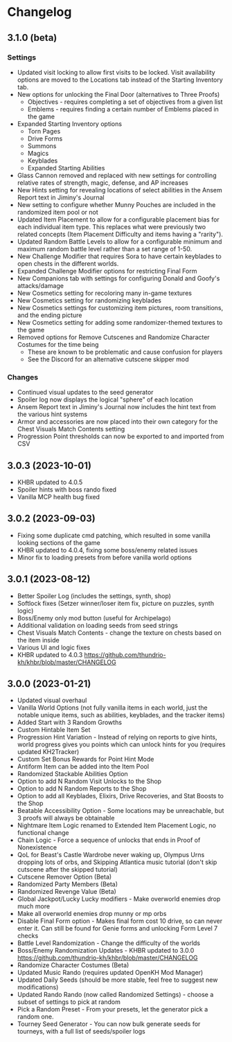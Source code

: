 # Changelog

## 3.1.0 (beta)

### Settings

* Updated visit locking to allow first visits to be locked. Visit availability options are moved to the Locations tab
  instead of the Starting Inventory tab.
* New options for unlocking the Final Door (alternatives to Three Proofs)
  * Objectives - requires completing a set of objectives from a given list
  * Emblems - requires finding a certain number of Emblems placed in the game
* Expanded Starting Inventory options
  * Torn Pages
  * Drive Forms
  * Summons
  * Magics
  * Keyblades
  * Expanded Starting Abilities
* Glass Cannon removed and replaced with new settings for controlling relative rates of strength, magic, defense, and
  AP increases
* New Hints setting for revealing locations of select abilities in the Ansem Report text in Jiminy's Journal
* New setting to configure whether Munny Pouches are included in the randomized item pool or not
* Updated Item Placement to allow for a configurable placement bias for each individual item type. This replaces what
  were previously two related concepts (Item Placement Difficulty and items having a "rarity").
* Updated Random Battle Levels to allow for a configurable minimum and maximum random battle level rather than a set
  range of 1-50.
* New Challenge Modifier that requires Sora to have certain keyblades to open chests in the different worlds.
* Expanded Challenge Modifier options for restricting Final Form
* New Companions tab with settings for configuring Donald and Goofy's attacks/damage
* New Cosmetics setting for recoloring many in-game textures
* New Cosmetics setting for randomizing keyblades
* New Cosmetics settings for customizing item pictures, room transitions, and the ending picture
* New Cosmetics setting for adding some randomizer-themed textures to the game
* Removed options for Remove Cutscenes and Randomize Character Costumes for the time being
  * These are known to be problematic and cause confusion for players
  * See the Discord for an alternative cutscene skipper mod

### Changes

* Continued visual updates to the seed generator
* Spoiler log now displays the logical "sphere" of each location
* Ansem Report text in Jiminy's Journal now includes the hint text from the various hint systems
* Armor and accessories are now placed into their own category for the Chest Visuals Match Contents setting
* Progression Point thresholds can now be exported to and imported from CSV

## 3.0.3 (2023-10-01)

* KHBR updated to 4.0.5
* Spoiler hints with boss rando fixed
* Vanilla MCP health bug fixed

## 3.0.2 (2023-09-03)

* Fixing some duplicate cmd patching, which resulted in some vanilla looking sections of the game
* KHBR updated to 4.0.4, fixing some boss/enemy related issues
* Minor fix to loading presets from before vanilla world options

## 3.0.1 (2023-08-12)

* Better Spoiler Log (includes the settings, synth, shop)
* Softlock fixes (Setzer winner/loser item fix, picture on puzzles, synth logic)
* Boss/Enemy only mod button (useful for Archipelago)
* Additional validation on loading seeds from seed strings
* Chest Visuals Match Contents - change the texture on chests based on the item inside
* Various UI and logic fixes
* KHBR updated to 4.0.3 https://github.com/thundrio-kh/khbr/blob/master/CHANGELOG

## 3.0.0 (2023-01-21)

* Updated visual overhaul
* Vanilla World Options (not fully vanilla items in each world, just the notable unique items, such as abilities, keyblades, and the tracker items)
* Added Start with 3 Random Growths
* Custom Hintable Item Set
* Progression Hint Variation - Instead of relying on reports to give hints, world progress gives you points which can unlock hints for you (requires updated KH2Tracker)
* Custom Set Bonus Rewards for Point Hint Mode
* Antiform Item can be added into the Item Pool
* Randomized Stackable Abilities Option
* Option to add N Random Visit Unlocks to the Shop
* Option to add N Random Reports to the Shop
* Option to add all Keyblades, Elixirs, Drive Recoveries, and Stat Boosts to the Shop
* Beatable Accessibility Option - Some locations may be unreachable, but 3 proofs will always be obtainable
* Nightmare Item Logic renamed to Extended Item Placement Logic, no functional change
* Chain Logic - Force a sequence of unlocks that ends in Proof of Nonexistence
* QoL for Beast's Castle Wardrobe never waking up, Olympus Urns dropping lots of orbs, and Skipping Atlantica music tutorial (don't skip cutscene after the skipped tutorial)
* Cutscene Remover Option (Beta)
* Randomized Party Members (Beta)
* Randomized Revenge Value (Beta)
* Global Jackpot/Lucky Lucky modifiers - Make overworld enemies drop much more
* Make all overworld enemies drop munny or mp orbs
* Disable Final Form option - Makes final form cost 10 drive, so can never enter it. Can still be found for Genie forms and unlocking Form Level 7 checks
* Battle Level Randomization - Change the difficulty of the worlds
* Boss/Enemy Randomization Updates - KHBR updated to 3.0.0 https://github.com/thundrio-kh/khbr/blob/master/CHANGELOG
* Randomize Character Costumes (Beta)
* Updated Music Rando (requires updated OpenKH Mod Manager)
* Updated Daily Seeds (should be more stable, feel free to suggest new modifications)
* Updated Rando Rando (now called Randomized Settings) - choose a subset of settings to pick at random
* Pick a Random Preset - From your presets, let the generator pick a random one.
* Tourney Seed Generator - You can now bulk generate seeds for tourneys, with a full list of seeds/spoiler logs
